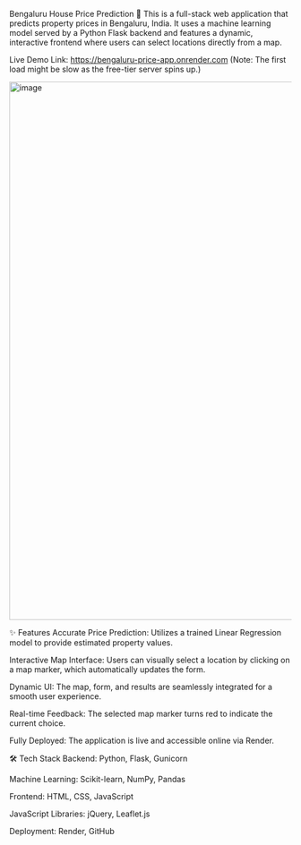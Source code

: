 Bengaluru House Price Prediction 🏡
This is a full-stack web application that predicts property prices in Bengaluru, India. It uses a machine learning model served by a Python Flask backend and features a dynamic, interactive frontend where users can select locations directly from a map.

Live Demo Link: https://bengaluru-price-app.onrender.com
(Note: The first load might be slow as the free-tier server spins up.)

<img width="1542" height="962" alt="image" src="https://github.com/user-attachments/assets/447c40bf-4f36-4d4a-a58d-735749eb789e" />

✨ Features
Accurate Price Prediction: Utilizes a trained Linear Regression model to provide estimated property values.

Interactive Map Interface: Users can visually select a location by clicking on a map marker, which automatically updates the form.

Dynamic UI: The map, form, and results are seamlessly integrated for a smooth user experience.

Real-time Feedback: The selected map marker turns red to indicate the current choice.

Fully Deployed: The application is live and accessible online via Render.

🛠️ Tech Stack
Backend: Python, Flask, Gunicorn

Machine Learning: Scikit-learn, NumPy, Pandas

Frontend: HTML, CSS, JavaScript

JavaScript Libraries: jQuery, Leaflet.js

Deployment: Render, GitHub
